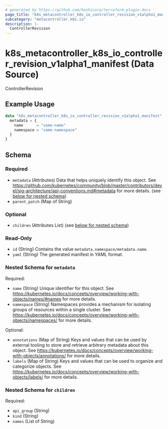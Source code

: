 ```yaml
---
# generated by https://github.com/hashicorp/terraform-plugin-docs
page_title: "k8s_metacontroller_k8s_io_controller_revision_v1alpha1_manifest Data Source - terraform-provider-k8s"
subcategory: "metacontroller.k8s.io"
description: |-
  ControllerRevision
---
```


# k8s_metacontroller_k8s_io_controller_revision_v1alpha1_manifest (Data Source)

ControllerRevision

## Example Usage

```terraform
data "k8s_metacontroller_k8s_io_controller_revision_v1alpha1_manifest" "example" {
  metadata = {
    name      = "some-name"
    namespace = "some-namespace"
  }
}
```

<!-- schema generated by tfplugindocs -->
## Schema

### Required

- `metadata` (Attributes) Data that helps uniquely identify this object. See https://github.com/kubernetes/community/blob/master/contributors/devel/sig-architecture/api-conventions.md#metadata for more details. (see [below for nested schema](#nestedatt--metadata))
- `parent_patch` (Map of String)

### Optional

- `children` (Attributes List) (see [below for nested schema](#nestedatt--children))

### Read-Only

- `id` (String) Contains the value `metadata.namespace/metadata.name`.
- `yaml` (String) The generated manifest in YAML format.

<a id="nestedatt--metadata"></a>
### Nested Schema for `metadata`

Required:

- `name` (String) Unique identifier for this object. See https://kubernetes.io/docs/concepts/overview/working-with-objects/names/#names for more details.
- `namespace` (String) Namespaces provides a mechanism for isolating groups of resources within a single cluster. See https://kubernetes.io/docs/concepts/overview/working-with-objects/namespaces/ for more details.

Optional:

- `annotations` (Map of String) Keys and values that can be used by external tooling to store and retrieve arbitrary metadata about this object. See https://kubernetes.io/docs/concepts/overview/working-with-objects/annotations/ for more details.
- `labels` (Map of String) Keys and values that can be used to organize and categorize objects. See https://kubernetes.io/docs/concepts/overview/working-with-objects/labels/ for more details.


<a id="nestedatt--children"></a>
### Nested Schema for `children`

Required:

- `api_group` (String)
- `kind` (String)
- `names` (List of String)
